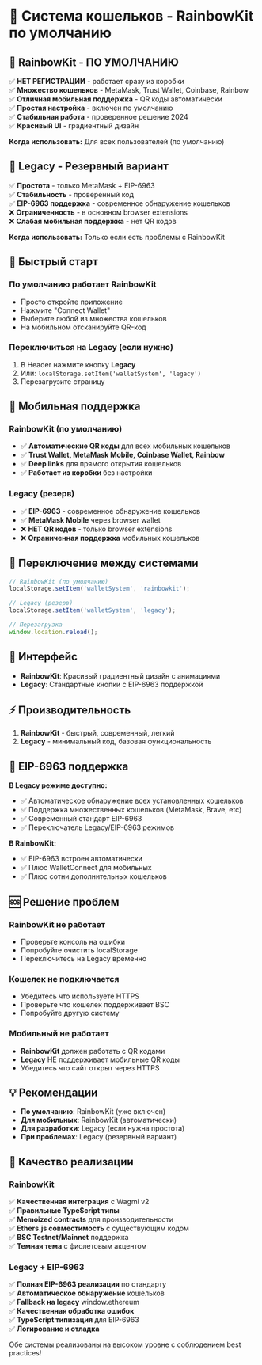 # 🎯 Система кошельков - RainbowKit по умолчанию

## 🌈 RainbowKit - **ПО УМОЛЧАНИЮ**
✅ **НЕТ РЕГИСТРАЦИИ** - работает сразу из коробки  
✅ **Множество кошельков** - MetaMask, Trust Wallet, Coinbase, Rainbow  
✅ **Отличная мобильная поддержка** - QR коды автоматически  
✅ **Простая настройка** - включен по умолчанию  
✅ **Стабильная работа** - проверенное решение 2024  
✅ **Красивый UI** - градиентный дизайн  

**Когда использовать:** Для всех пользователей (по умолчанию)

## 🔧 Legacy - **Резервный вариант**
✅ **Простота** - только MetaMask + EIP-6963  
✅ **Стабильность** - проверенный код  
✅ **EIP-6963 поддержка** - современное обнаружение кошельков  
❌ **Ограниченность** - в основном browser extensions  
❌ **Слабая мобильная поддержка** - нет QR кодов  

**Когда использовать:** Только если есть проблемы с RainbowKit

## 🚀 Быстрый старт

### По умолчанию работает RainbowKit
- Просто откройте приложение
- Нажмите "Connect Wallet"
- Выберите любой из множества кошельков
- На мобильном отсканируйте QR-код

### Переключиться на Legacy (если нужно)
1. В Header нажмите кнопку **Legacy**
2. Или: `localStorage.setItem('walletSystem', 'legacy')`
3. Перезагрузите страницу

## 📱 Мобильная поддержка

### RainbowKit (по умолчанию)
- ✅ **Автоматические QR коды** для всех мобильных кошельков
- ✅ **Trust Wallet, MetaMask Mobile, Coinbase Wallet, Rainbow**
- ✅ **Deep links** для прямого открытия кошельков
- ✅ **Работает из коробки** без настройки

### Legacy (резерв)
- ✅ **EIP-6963** - современное обнаружение кошельков
- ✅ **MetaMask Mobile** через browser wallet
- ❌ **НЕТ QR кодов** - только browser extensions
- ❌ **Ограниченная поддержка** мобильных кошельков

## 🔄 Переключение между системами

```javascript
// RainbowKit (по умолчанию)
localStorage.setItem('walletSystem', 'rainbowkit');

// Legacy (резерв)
localStorage.setItem('walletSystem', 'legacy');

// Перезагрузка
window.location.reload();
```

## 🎨 Интерфейс

- **RainbowKit**: Красивый градиентный дизайн с анимациями
- **Legacy**: Стандартные кнопки с EIP-6963 поддержкой

## ⚡ Производительность

1. **RainbowKit** - быстрый, современный, легкий
2. **Legacy** - минимальный код, базовая функциональность

## 🔧 EIP-6963 поддержка

**В Legacy режиме доступно:**
- ✅ Автоматическое обнаружение всех установленных кошельков
- ✅ Поддержка множественных кошельков (MetaMask, Brave, etc)
- ✅ Современный стандарт EIP-6963
- ✅ Переключатель Legacy/EIP-6963 режимов

**В RainbowKit:**
- ✅ EIP-6963 встроен автоматически
- ✅ Плюс WalletConnect для мобильных
- ✅ Плюс сотни дополнительных кошельков

## 🆘 Решение проблем

### RainbowKit не работает
- Проверьте консоль на ошибки
- Попробуйте очистить localStorage
- Переключитесь на Legacy временно

### Кошелек не подключается
- Убедитесь что используете HTTPS
- Проверьте что кошелек поддерживает BSC
- Попробуйте другую систему

### Мобильный не работает
- **RainbowKit** должен работать с QR кодами
- **Legacy** НЕ поддерживает мобильные QR коды
- Убедитесь что сайт открыт через HTTPS

## 💡 Рекомендации

- **По умолчанию**: RainbowKit (уже включен)
- **Для мобильных**: RainbowKit (автоматически)  
- **Для разработки**: Legacy (если нужна простота)
- **При проблемах**: Legacy (резервный вариант)

## 🎯 Качество реализации

### RainbowKit
✅ **Качественная интеграция** с Wagmi v2  
✅ **Правильные TypeScript типы**  
✅ **Memoized contracts** для производительности  
✅ **Ethers.js совместимость** с существующим кодом  
✅ **BSC Testnet/Mainnet** поддержка  
✅ **Темная тема** с фиолетовым акцентом  

### Legacy + EIP-6963
✅ **Полная EIP-6963 реализация** по стандарту  
✅ **Автоматическое обнаружение** кошельков  
✅ **Fallback на legacy** window.ethereum  
✅ **Качественная обработка ошибок**  
✅ **TypeScript типизация** для EIP-6963  
✅ **Логирование и отладка**  

Обе системы реализованы на высоком уровне с соблюдением best practices! 